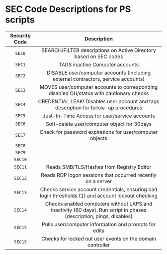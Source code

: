 # SEC Code Descriptions for PS scripts
| Security Code | Description |
|:-------------:|:-----------:|
| `SEC0` | SEARCH/FILTER descriptions on Active Directory based on SEC codes |
| `SEC1` | TAGS inactive Computer accounts | 
| `SEC2` | DISABLE user/computer accounts (including external contractors, service accounts) |
| `SEC3` | MOVES user/computer accounts to corresponding disabled OU/status with cautionary checks |
| `SEC4` | CREDENTIAL LEAK! Disables user account and tags description for follow-up procedures |
| `SEC5` | Just-In-Time Access for user/service accounts |
| `SEC6` | Soft-delete user/computer object for 30days |
| `SEC7` | Check for password expirations for user/computer objects |
| `SEC8` | |
| `SEC9` | |
| `SEC10` | |
| `SEC11` | Reads SMB/TLS/Hashes from Registry Editor |
| `SEC12` | Reads RDP logon sessions that occurred recently on a server |
| `SEC13` | Checks service account credentials, ensuring bad login thresholds (1) and account lockout checking |
| `SEC14` | Checks enabled computers without LAPS and inactivity (60 days). Run script in phases (description, pings, disables) |
| `SEC15` | Pulls user/computer information and prompts for edits |
| `SEC15` | Checks for locked out user events on the domain controller |
